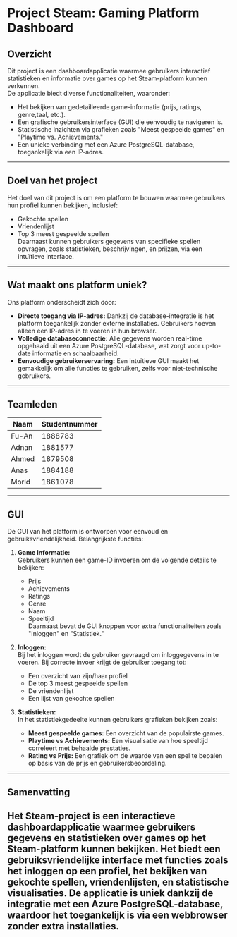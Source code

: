 # Project Steam: Gaming Platform Dashboard

## Overzicht
Dit project is een dashboardapplicatie waarmee gebruikers interactief statistieken en informatie over games op het Steam-platform kunnen verkennen.  
De applicatie biedt diverse functionaliteiten, waaronder:
- Het bekijken van gedetailleerde game-informatie (prijs, ratings, genre,taal, etc.).
- Een grafische gebruikersinterface (GUI) die eenvoudig te navigeren is.
- Statistische inzichten via grafieken zoals "Meest gespeelde games" en "Playtime vs. Achievements."
- Een unieke verbinding met een Azure PostgreSQL-database, toegankelijk via een IP-adres.

---

## **Doel van het project**
Het doel van dit project is om een platform te bouwen waarmee gebruikers hun profiel kunnen bekijken, inclusief:
- Gekochte spellen
- Vriendenlijst
- Top 3 meest gespeelde spellen  
Daarnaast kunnen gebruikers gegevens van specifieke spellen opvragen, zoals statistieken, beschrijvingen, en prijzen, via een intuïtieve interface.

---

## **Wat maakt ons platform uniek?**
Ons platform onderscheidt zich door:
- **Directe toegang via IP-adres:** Dankzij de database-integratie is het platform toegankelijk zonder externe installaties. Gebruikers hoeven alleen een IP-adres in te voeren in hun browser.
- **Volledige databaseconnectie:** Alle gegevens worden real-time opgehaald uit een Azure PostgreSQL-database, wat zorgt voor up-to-date informatie en schaalbaarheid.
- **Eenvoudige gebruikerservaring:** Een intuïtieve GUI maakt het gemakkelijk om alle functies te gebruiken, zelfs voor niet-technische gebruikers.

---

## **Teamleden**
| Naam  | Studentnummer |
|-------|---------------|
| Fu-An | 1888783       |
| Adnan | 1881577       | 
| Ahmed | 1879508       |
| Anas  | 1884188       | 
| Morid | 1861078       |

---

## **GUI**
De GUI van het platform is ontworpen voor eenvoud en gebruiksvriendelijkheid. Belangrijkste functies:
1. **Game Informatie:**  
   Gebruikers kunnen een game-ID invoeren om de volgende details te bekijken:
   - Prijs
   - Achievements
   - Ratings
   - Genre
   - Naam
   - Speeltijd  
   Daarnaast bevat de GUI knoppen voor extra functionaliteiten zoals "Inloggen" en "Statistiek."

2. **Inloggen:**  
   Bij het inloggen wordt de gebruiker gevraagd om inloggegevens in te voeren. Bij correcte invoer krijgt de gebruiker toegang tot:
   - Een overzicht van zijn/haar profiel
   - De top 3 meest gespeelde spellen
   - De vriendenlijst
   - Een lijst van gekochte spellen

3. **Statistieken:**  
   In het statistiekgedeelte kunnen gebruikers grafieken bekijken zoals:
   - **Meest gespeelde games:** Een overzicht van de populairste games.
   - **Playtime vs Achievements:** Een visualisatie van hoe speeltijd correleert met behaalde prestaties.
   - **Rating vs Prijs:** Een grafiek om de waarde van een spel te bepalen op basis van de prijs en gebruikersbeoordeling.

---

## **Samenvatting**
Het Steam-project is een interactieve dashboardapplicatie waarmee gebruikers gegevens en statistieken over games op het Steam-platform kunnen bekijken. Het biedt een gebruiksvriendelijke interface met functies zoals het inloggen op een profiel, het bekijken van gekochte spellen, vriendenlijsten, en statistische visualisaties. De applicatie is uniek dankzij de integratie met een Azure PostgreSQL-database, waardoor het toegankelijk is via een webbrowser zonder extra installaties.
---
